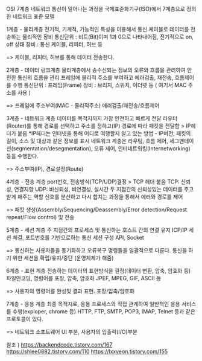 OSI 7계층
네트워크 통신이 일어나는 과정을 국제표준화기구(ISO)에서 7계층으로 정의한 네트워크 표준 모델

1계층 - 물리계층
전기적, 기계적, 기능적인 특성을 이용해서 통신 케이블로 데이터를 전송하는 물리적인 장비
통신단위 : 비트(Bit)이며 1과 0으로 나타내어짐, 전기적으로 on, off 상태
장비 : 통신 케이블, 리피터, 허브 등

=> 케이블, 리피터, 허브를 통해 데이터 전송한다.

2계층 - 데이터 링크계층
물리계층에서 송수신되는 정보의 오류와 흐름을 관리하여 안전한 통신의 흐름을 관리
프레임에 물리적 주소를 부여하고 에러검출, 재전송, 흐름제어를 수행
통신단위 : 프레임(Frame)
장비 : 브리지, 스위치, 이더넷 등 ( 여기서 MAC 주소를 사용 )

=> 프레임에 주소부여(MAC - 물리적주소)
    에러검출/재전송/흐름제어

3계층 - 네트워크 계층
데이터를 목적지까지 가장 안전하고 빠르게 전달
라우터(Router)를 통해 경로를 선택하고 주소를 정하고(IP) 경로에 따라 패킷을 전달함 > IP헤더가 붙음
*IP헤더는 인터넷을 통해 어디로 여행할지 알고 있는 방법 - IP버전, 패킷의 길이, 소스 및 대상과 같은 정보를 표시
네트워크 계층은 라우팅, 흐름 제어, 세그멘테이션(segmentation/desegmentation), 오류 제어, 인터네트워킹(Internetworking) 등을 수행한다.

=> 주소부여(IP), 경로설정(Route)


4계층 - 전송 계층
port번호, 전송방식(TCP/UDP)결정 > TCP 헤더 붙음
TCP: 신뢰성, 연결지향
UDP: 비신뢰성,  비연결성, 실시간
두 지점간의 신뢰성있는 데이터를 주고 받게 해주는 역할
신호를 분산하고 다시 합치는 과정을 통해서 에러와 경로를 제어

=> 패킷 생성(Assembly/Sequencing/Deassembly/Error detection/Request repeat/Flow control) 및 전송


5계층 - 세션 계층
주 지점간의 프로세스 및 통신하는 호스트 간의 연결 유지
ICP/IP 세션 체결, 포트번호를 기반으로하는 통신 세션 구성
API, Socket

=> 통신하는 사용자들을 동기화하고 오류복구 명령들을 일괄적으로 다룬다. 
    통신을 하기 위한 세션을 확립/유지/중단 (운영체제가 해줌)


6계층 - 표현 계층
전송하는 데이터의 표현방식을 결정(데이터 변환, 압축, 암호화 등)
파일인코딩, 명령어를 포장, 압축, 암호화
JPEF, MPEG, GIF, ASCII 등

=> 사용자의 명령어를 완성및 결과 표현. 포장/압축/암호화

7계층 - 응용 계층
최종 목적지로, 응용 프로세스와 직접 관계하여 일반적인 응용 서비스를 수행(exploper, chrome 등)
HTTP, FTP, SMTP, POP3, IMAP, Telnet 등과 같은 프로토콜이 있다.

=> 네트워크 소프트웨어 UI 부분, 사용자의 입출력(I/O)부분

참조 )  https://backendcode.tistory.com/167
        https://shlee0882.tistory.com/110
        https://lxxyeon.tistory.com/155